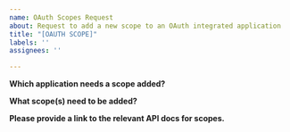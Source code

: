 ```yaml
---
name: OAuth Scopes Request
about: Request to add a new scope to an OAuth integrated application
title: "[OAUTH SCOPE]"
labels: ''
assignees: ''

---
```


**Which application needs a scope added?**

**What scope(s) need to be added?**

**Please provide a link to the relevant API docs for scopes.**

